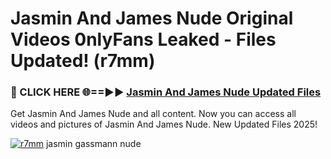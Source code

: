 # Jasmin And James Nude Original Videos 0nlyFans Leaked - Files Updated! (r7mm)

<h3>🔴 CLICK HERE 🌐==►► <a href="https://tinyurl.com/yc6ubb5a" rel="nofollow">Jasmin And James Nude Updated Files</a></h3>

Get Jasmin And James Nude and all content. Now you can access all videos and pictures of Jasmin And James Nude. New Updated Files 2025!

[![r7mm](https://i.imgur.com/7eu0CRL.gif)](https://tinyurl.com/yc6ubb5a)
jasmin gassmann nude